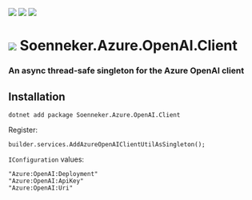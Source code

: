 [![](https://img.shields.io/nuget/v/soenneker.azure.openai.client.svg?style=for-the-badge)](https://www.nuget.org/packages/soenneker.azure.openai.client/)
[![](https://img.shields.io/github/actions/workflow/status/soenneker/soenneker.azure.openai.client/publish-package.yml?style=for-the-badge)](https://github.com/soenneker/soenneker.azure.openai.client/actions/workflows/publish-package.yml)
[![](https://img.shields.io/nuget/dt/soenneker.azure.openai.client.svg?style=for-the-badge)](https://www.nuget.org/packages/soenneker.azure.openai.client/)

# ![](https://user-images.githubusercontent.com/4441470/224455560-91ed3ee7-f510-4041-a8d2-3fc093025112.png) Soenneker.Azure.OpenAI.Client
### An async thread-safe singleton for the Azure OpenAI client

## Installation

```
dotnet add package Soenneker.Azure.OpenAI.Client
```

Register:

```
builder.services.AddAzureOpenAIClientUtilAsSingleton();
```

`IConfiguration` values:

```
"Azure:OpenAI:Deployment"
"Azure:OpenAI:ApiKey"
"Azure:OpenAI:Uri"
```